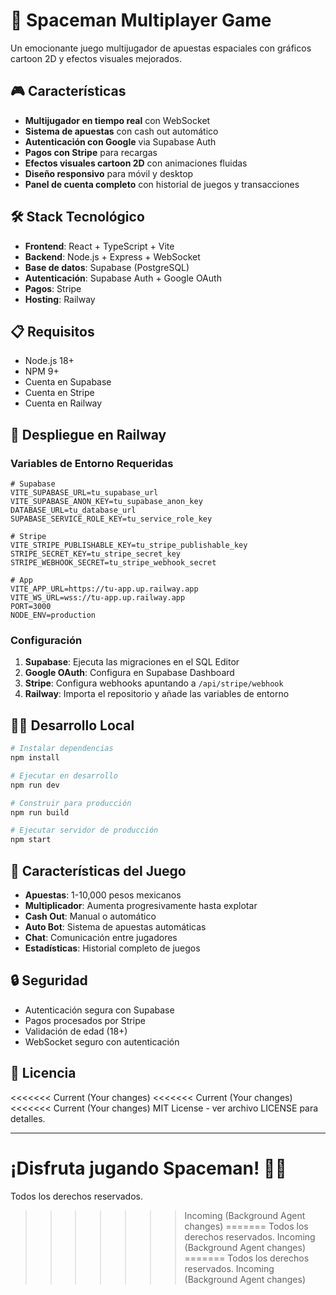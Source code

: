 # 🚀 Spaceman Multiplayer Game

Un emocionante juego multijugador de apuestas espaciales con gráficos cartoon 2D y efectos visuales mejorados.

## 🎮 Características

- **Multijugador en tiempo real** con WebSocket
- **Sistema de apuestas** con cash out automático
- **Autenticación con Google** via Supabase Auth
- **Pagos con Stripe** para recargas
- **Efectos visuales cartoon 2D** con animaciones fluidas
- **Diseño responsivo** para móvil y desktop
- **Panel de cuenta completo** con historial de juegos y transacciones

## 🛠️ Stack Tecnológico

- **Frontend**: React + TypeScript + Vite
- **Backend**: Node.js + Express + WebSocket
- **Base de datos**: Supabase (PostgreSQL)
- **Autenticación**: Supabase Auth + Google OAuth
- **Pagos**: Stripe
- **Hosting**: Railway

## 📋 Requisitos

- Node.js 18+
- NPM 9+
- Cuenta en Supabase
- Cuenta en Stripe
- Cuenta en Railway

## 🚀 Despliegue en Railway

### Variables de Entorno Requeridas

```env
# Supabase
VITE_SUPABASE_URL=tu_supabase_url
VITE_SUPABASE_ANON_KEY=tu_supabase_anon_key
DATABASE_URL=tu_database_url
SUPABASE_SERVICE_ROLE_KEY=tu_service_role_key

# Stripe
VITE_STRIPE_PUBLISHABLE_KEY=tu_stripe_publishable_key
STRIPE_SECRET_KEY=tu_stripe_secret_key
STRIPE_WEBHOOK_SECRET=tu_stripe_webhook_secret

# App
VITE_APP_URL=https://tu-app.up.railway.app
VITE_WS_URL=wss://tu-app.up.railway.app
PORT=3000
NODE_ENV=production
```

### Configuración

1. **Supabase**: Ejecuta las migraciones en el SQL Editor
2. **Google OAuth**: Configura en Supabase Dashboard
3. **Stripe**: Configura webhooks apuntando a `/api/stripe/webhook`
4. **Railway**: Importa el repositorio y añade las variables de entorno

## 🏃‍♂️ Desarrollo Local

```bash
# Instalar dependencias
npm install

# Ejecutar en desarrollo
npm run dev

# Construir para producción
npm run build

# Ejecutar servidor de producción
npm start
```

## 📱 Características del Juego

- **Apuestas**: 1-10,000 pesos mexicanos
- **Multiplicador**: Aumenta progresivamente hasta explotar
- **Cash Out**: Manual o automático
- **Auto Bot**: Sistema de apuestas automáticas
- **Chat**: Comunicación entre jugadores
- **Estadísticas**: Historial completo de juegos

## 🔒 Seguridad

- Autenticación segura con Supabase
- Pagos procesados por Stripe
- Validación de edad (18+)
- WebSocket seguro con autenticación

## 📄 Licencia

<<<<<<< Current (Your changes)
<<<<<<< Current (Your changes)
<<<<<<< Current (Your changes)
MIT License - ver archivo LICENSE para detalles.

---

¡Disfruta jugando Spaceman! 🚀✨
=======
Todos los derechos reservados.
>>>>>>> Incoming (Background Agent changes)
=======
Todos los derechos reservados.
>>>>>>> Incoming (Background Agent changes)
=======
Todos los derechos reservados.
>>>>>>> Incoming (Background Agent changes)
